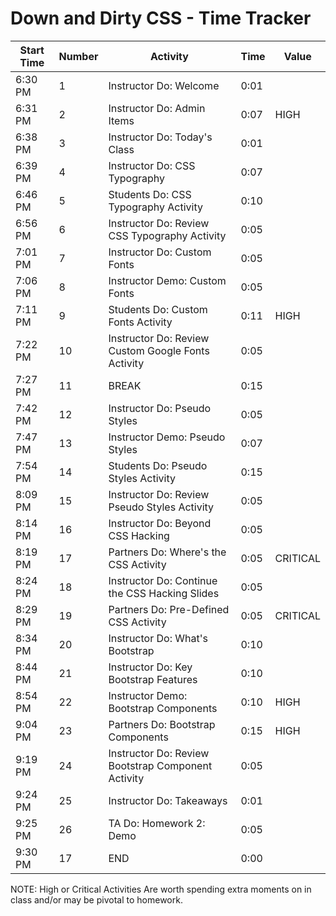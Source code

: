 # Down and Dirty CSS - Time Tracker

| Start Time | Number | Activity                                                        | Time | Value    |
| ---------- | ------ | --------------------------------------------------------------- | ---- | -------- |
| 6:30 PM    | 1      | Instructor Do: Welcome                                          | 0:01 |          |
| 6:31 PM    | 2      | Instructor Do: Admin Items                                      | 0:07 | HIGH     |
| 6:38 PM    | 3      | Instructor Do: Today's Class                                    | 0:01 |          |
| 6:39 PM    | 4      | Instructor Do: CSS Typography                                   | 0:07 |          |
| 6:46 PM    | 5      | Students Do: CSS Typography Activity                            | 0:10 |          |
| 6:56 PM    | 6      | Instructor Do: Review CSS Typography Activity                   | 0:05 |          |
| 7:01 PM    | 7      | Instructor Do: Custom Fonts                                     | 0:05 |          |
| 7:06 PM    | 8      | Instructor Demo: Custom Fonts                                   | 0:05 |          |
| 7:11 PM    | 9      | Students Do: Custom Fonts Activity                              | 0:11 | HIGH     |
| 7:22 PM    | 10     | Instructor Do: Review Custom Google Fonts Activity              | 0:05 |          |
| 7:27 PM    | 11     | BREAK                                                           | 0:15 |          |
| 7:42 PM    | 12     | Instructor Do: Pseudo Styles                                    | 0:05 |          |
| 7:47 PM    | 13     | Instructor Demo: Pseudo Styles                                  | 0:07 |          |
| 7:54 PM    | 14     | Students Do: Pseudo Styles Activity                             | 0:15 |          |
| 8:09 PM    | 15     | Instructor Do: Review Pseudo Styles Activity                    | 0:05 |          |
| 8:14 PM    | 16     | Instructor Do: Beyond CSS Hacking                               | 0:05 |          |
| 8:19 PM    | 17     | Partners Do: Where's the CSS Activity                           | 0:05 | CRITICAL |
| 8:24 PM    | 18     | Instructor Do: Continue the CSS Hacking Slides                  | 0:05 |          |
| 8:29 PM    | 19     | Partners Do: Pre-Defined CSS Activity                           | 0:05 | CRITICAL |
| 8:34 PM    | 20     | Instructor Do: What's Bootstrap                                 | 0:10 |          |
| 8:44 PM    | 21     | Instructor Do: Key Bootstrap Features                           | 0:10 |          |
| 8:54 PM    | 22     | Instructor Demo: Bootstrap Components                           | 0:10 | HIGH     |
| 9:04 PM    | 23     | Partners Do: Bootstrap Components                               | 0:15 | HIGH     |
| 9:19 PM    | 24     | Instructor Do: Review Bootstrap Component Activity              | 0:05 |          |
| 9:24 PM    | 25     | Instructor Do: Takeaways                                        | 0:01 |          |
| 9:25 PM    | 26     | TA Do: Homework 2: Demo                                         | 0:05 |          |
| 9:30 PM    | 17     | END                                                             | 0:00 |          |

NOTE: High or Critical Activities Are worth spending extra moments on in class and/or may be pivotal to homework.
